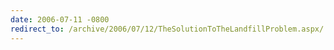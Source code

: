 ```yaml
---
date: 2006-07-11 -0800
redirect_to: /archive/2006/07/12/TheSolutionToTheLandfillProblem.aspx/
---
```

